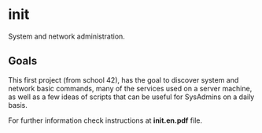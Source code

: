 # init

System and network administration.

## Goals

This first project (from school 42), has the goal to discover system and network
basic commands, many of the services used on a server machine, as well as a few ideas of
scripts that can be useful for SysAdmins on a daily basis.

For further information check instructions at **init.en.pdf** file.
